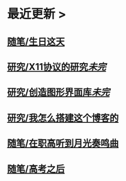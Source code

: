 # 最近更新 >

## [随笔/生日这天](essays/birthday)

## [研究/X11协议的研究*未完*](research/x11-protocol-reveals)

## [研究/创造图形界面库*未完*](research/creation-of-a-gui-toolkit)

## [研究/我怎么搭建这个博客的](research/how-i-built-this-blog)

## [随笔/在职高听到月光奏鸣曲](essays/sound-of-moonlight)

## [随笔/高考之后](essays/after-the-exam)

<script>
jQuery("div#disqus_thread").ready(function(){
    jQuery("div.col-md-3").remove();
    jQuery("div#disqus_thread").remove();
});
</script>
